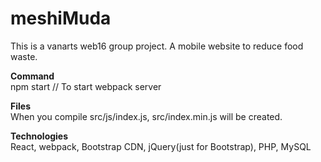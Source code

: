 # meshiMuda
This is a vanarts web16 group project. A mobile website to reduce food waste.

<strong>Command</strong><br>
npm start  // To start webpack server

<strong>Files</strong><br>
When you compile src/js/index.js, src/index.min.js will be created.

<strong>Technologies</strong><br>
React, webpack, Bootstrap CDN, jQuery(just for Bootstrap), PHP, MySQL